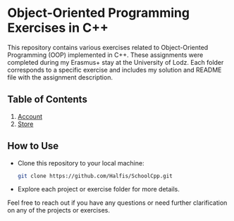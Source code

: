 # Object-Oriented Programming Exercises in C++

This repository contains various exercises related to Object-Oriented Programming (OOP) implemented in C++. These assignments were completed during my Erasmus+ stay at the University of Lodz. Each folder corresponds to a specific exercise and includes my solution and README file with the assignment description.

## Table of Contents

1. [Account](./Lab5/Account/)
2. [Store](./Lab12/Store/)

## How to Use

- Clone this repository to your local machine:

  ```bash
  git clone https://github.com/Halfis/SchoolCpp.git
  ```

- Explore each project or exercise folder for more details.

Feel free to reach out if you have any questions or need further clarification on any of the projects or exercises.

